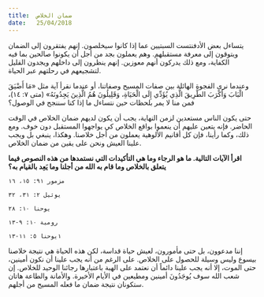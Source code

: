 ```yaml
---
title:  ضمان الخلاص
date:   25/04/2018
---
```


يتساءل بعض الأدفنتست السبتيين عما إذا كانوا سيخلصون. إنهم يفتقرون إلى الضمان ويتوقون إلى معرفة مستقبلهم. وهم يعملون بجد من أجل أن يكونوا صالحين بما فيه الكفاية، ومع ذلك يدركون أنهم معوزين. إنهم ينظرون إلى داخلهم ويجدون القليل لتشجيعهم في رحلتهم عبر الحياة.

وعندما نرى الفجوة الهائلة بين صفات المسيح وصفاتنا، أو عندما نقرأ آية مثل «مَا أَضْيَقَ الْبَابَ وَأَكْرَبَ الطَّرِيقَ الَّذِي يُؤَدِّي إِلَى الْحَيَاةِ، وَقَلِيلُونَ هُمُ الَّذِينَ يَجِدُونَهُ» (متى ٧: ١٤)، فمن منا لا يمر بلحظات حين نتساءل ما إذا كنا سننجح في الوصول؟

حتى يكون الناس مستعدين لزمن النهاية، يجب أن يكون لديهم ضمان الخلاص في الوقت الحاضر. فإنه يتعين عليهم أن ينعموا بواقع الخلاص كي يواجهوا المستقبل دون خوف. ومع ذلك، وكما رأينا، فإن كل أقانيم الألوهية يعملون من أجل خلاصنا. وهكذا، ينبغي بل ويجب علينا العيش ونحن على يقين من ضمان الخلاص.

**اقرأ الآيات التالية. ما هو الرجاء وما هي التأكيدات التي نستمدها من هذه النصوص فيما يتعلق بالخلاص وما قام به الله من أجلنا وما يَعِد بالقيام به؟**

`مزمور ٩١: ١٥، ١٦`

`يوئيل ٢: ٣١، ٣٢`

`يوحنا ١٠: ٢٨`

`رومية ١٠: ٩-١٣`

`١يوحنا ٥: ١١-١٣`

إننا مدعوون، بل حتى مأمورون، لعيش حياة قداسة، لكن هذه الحياة هي نتيجة خلاصنا بيسوع وليس وسيلة للحصول على الخلاص. على الرغم من أنه يجب علينا أن نكون أمينين، حتى الموت، إلا أنه يجب علينا دائماً أن نعتمد على الهبة باعتبارها رجائنا الوحيد للخلاص. إن شعب الله سوف يُوجَدُونَ أمينين ومطيعين في الأيام الأخيرة. والأمانة والطاعة هاتان ستكونان نتيجة ضمان ما فعله المسيح من أجلهم.